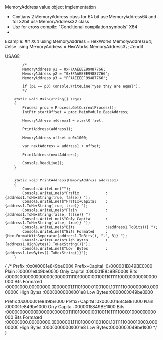 MemoryAddress value object implementation

-  Contians 2 MemoryAddress class for 64 bit use MemoryAddress64 and for 32bit use MemoryAddress32 class
-  Use for cross compile: "Conditional compilation symbols" X64
-  
Example:
#if X64 
    using MemoryAddress = HexWorks.MemoryAddress64;
#else
    using MemoryAddress = HexWorks.MemoryAddress32;
#endif 


USAGE: 

            /*
            MemoryAddress p1 = 0xFFAAEEEE99887766;
            MemoryAddress p2 = "0xFFAAEEEE99887766";
            MemoryAddress p3 = "FFAAEEEE`99887766";

            if (p1 == p3) Console.WriteLine("yes they are equal");
            */

        static void Main(string[] args)
        {
            Process proc = Process.GetCurrentProcess();
            IntPtr startOffset = proc.MainModule.BaseAddress;

            MemoryAddress address1 = startOffset;

            PrintAddress(address1);

            MemoryAddress offset = 0x1000;

            var nextAddress = address1 + offset;

            PrintAddress(nextAddress);

            Console.ReadLine(); 
        }


        static void PrintAddress(MemoryAddress address1)
        {
            Console.WriteLine("");
            Console.WriteLine($"Prefix            :{address1.ToHexString(true, false)} ");
            Console.WriteLine($"Prefix+Capital    :{address1.ToHexString(true, true)} ");
            Console.WriteLine($"Plain             :{address1.ToHexString(false, false)} ");
            Console.WriteLine($"Only Capital      :{address1.ToHexString(false, true)} ");
            Console.WriteLine($"Bits              :{address1.ToBits()} ");
            Console.WriteLine($"Bits Formated     :{Hex.FormatWithSeperator(address1.ToBits(), ".", 8)} ");
            Console.WriteLine($"High Bytes        :{address1.HighBytes().ToHexString()}");
            Console.WriteLine($"Low  Bytes        :{address1.LowBytes().ToHexString()}");
        }

{
/*
Prefix            :0x000001e849be0000
Prefix+Capital    :0x000001E849BE0000
Plain             :000001e849be0000
Only Capital      :000001E849BE0000
Bits              :0000000000000000000000011110100001001001101111100000000000000000
Bits Formated     :00000000.00000000.00000001.11101000.01001001.10111110.00000000.00000000
High Bytes        :00000000000001e8
Low  Bytes        :0000000049be0000

Prefix            :0x000001e849be1000
Prefix+Capital    :0x000001E849BE1000
Plain             :000001e849be1000
Only Capital      :000001E849BE1000
Bits              :0000000000000000000000011110100001001001101111100001000000000000
Bits Formated     :00000000.00000000.00000001.11101000.01001001.10111110.00010000.00000000
High Bytes        :00000000000001e8
Low  Bytes        :0000000049be1000
*/
}
